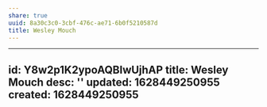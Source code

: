 ```yaml
---
share: true
uuid: 8a30c3c0-3cbf-476c-ae71-6b0f5210587d
title: Wesley Mouch
---
```

---
id: Y8w2p1K2ypoAQBIwUjhAP
title: Wesley Mouch
desc: ''
updated: 1628449250955
created: 1628449250955
---

